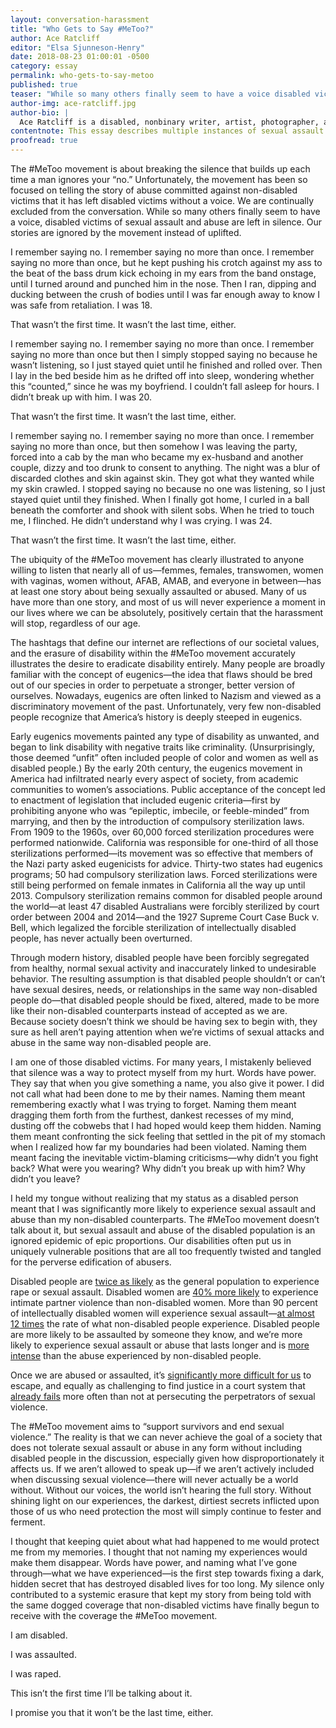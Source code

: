```yaml
---
layout: conversation-harassment
title: "Who Gets to Say #MeToo?"
author: Ace Ratcliff
editor: "Elsa Sjunneson-Henry"
date: 2018-08-23 01:00:01 -0500
category: essay
permalink: who-gets-to-say-metoo
published: true
teaser: "While so many others finally seem to have a voice disabled victims of sexual assault and abuse are left in silence."
author-img: ace-ratcliff.jpg
author-bio: |
  Ace Ratcliff is a disabled, nonbinary writer, artist, photographer, and model who lives and works in Oakland, California. Much of her work centers on intersectional feminism, with a specific focus on disability justice. She lives with hypermobile Ehlers-Danlos Syndrome, dysautonomia, and mast cell activation syndrome, which all make for a particularly rebellious meatcage. She is a former mortician who co-owns Harper’s Promise, an in-home pet euthanasia, hospice, and palliative care service with her fiance, Derek. She can almost always be found with a dog by her side. She tweets [@MortuaryReport](www.twitter.com/mortuaryreport).
contentnote: This essay describes multiple instances of sexual assault.
proofread: true
---
```


The \#MeToo movement is about breaking the silence that builds up each time a man ignores your “no.” Unfortunately, the movement has been so focused on telling the story of abuse committed against non-disabled victims that it has left disabled victims without a voice. We are continually excluded from the conversation. While so many others finally seem to have a voice, disabled victims of sexual assault and abuse are left in silence. Our stories are ignored by the movement instead of uplifted.

I remember saying no. I remember saying no more than once. I remember saying no more than once, but he kept pushing his crotch against my ass to the beat of the bass drum kick echoing in my ears from the band onstage, until I turned around and punched him in the nose. Then I ran, dipping and ducking between the crush of bodies until I was far enough away to know I was safe from retaliation. I was 18.

That wasn’t the first time. It wasn’t the last time, either.

I remember saying no. I remember saying no more than once. I remember saying no more than once but then I simply stopped saying no because he wasn’t listening, so I just stayed quiet until he finished and rolled over. Then I lay in the bed beside him as he drifted off into sleep, wondering whether this “counted,” since he was my boyfriend. I couldn’t fall asleep for hours. I didn’t break up with him. I was 20.

That wasn’t the first time. It wasn’t the last time, either.

I remember saying no. I remember saying no more than once. I remember saying no more than once, but then somehow I was leaving the party, forced into a cab by the man who became my ex-husband and another couple, dizzy and too drunk to consent to anything. The night was a blur of discarded clothes and skin against skin. They got what they wanted while my skin crawled. I stopped saying no because no one was listening, so I just stayed quiet until they finished. When I finally got home, I curled in a ball beneath the comforter and shook with silent sobs. When he tried to touch me, I flinched. He didn’t understand why I was crying. I was 24.

That wasn’t the first time. It wasn’t the last time, either.

The ubiquity of the \#MeToo movement has clearly illustrated to anyone willing to listen that nearly all of us—femmes, females, transwomen, women with vaginas, women without, AFAB, AMAB, and everyone in between—has at least one story about being sexually assaulted or abused. Many of us have more than one story, and most of us will never experience a moment in our lives where we can be absolutely, positively certain that the harassment will stop, regardless of our age.

The hashtags that define our internet are reflections of our societal values, and the erasure of disability within the \#MeToo movement accurately illustrates the desire to eradicate disability entirely. Many people are broadly familiar with the concept of eugenics—the idea that flaws should be bred out of our species in order to perpetuate a stronger, better version of ourselves. Nowadays, eugenics are often linked to Nazism and viewed as a discriminatory movement of the past. Unfortunately, very few non-disabled people recognize that America’s history is deeply steeped in eugenics.

Early eugenics movements painted any type of disability as unwanted, and began to link disability with negative traits like criminality. (Unsurprisingly, those deemed “unfit” often included people of color and women as well as disabled people.) By the early 20th century, the eugenics movement in America had infiltrated nearly every aspect of society, from academic communities to women’s associations. Public acceptance of the concept led to enactment of legislation that included eugenic criteria—first by prohibiting anyone who was “epileptic, imbecile, or feeble-minded” from marrying, and then by the introduction of compulsory sterilization laws. From 1909 to the 1960s, over 60,000 forced sterilization procedures were performed nationwide. California was responsible for one-third of all those sterilizations performed—its movement was so effective that members of the Nazi party asked eugenicists for advice. Thirty-two states had eugenics programs; 50 had compulsory sterilization laws. Forced sterilizations were still being performed on female inmates in California all the way up until 2013. Compulsory sterilization remains common for disabled people around the world—at least 47 disabled Australians were forcibly sterilized by court order between 2004 and 2014—and the 1927 Supreme Court Case Buck v. Bell, which legalized the forcible sterilization of intellectually disabled people, has never actually been overturned.

Through modern history, disabled people have been forcibly segregated from healthy, normal sexual activity and inaccurately linked to undesirable behavior. The resulting assumption is that disabled people shouldn’t or can’t have sexual desires, needs, or relationships in the same way non-disabled people do—that disabled people should be fixed, altered, made to be more like their non-disabled counterparts instead of accepted as we are. Because society doesn’t think we should be having sex to begin with, they sure as hell aren’t paying attention when we’re victims of sexual attacks and abuse in the same way non-disabled people are.

I am one of those disabled victims. For many years, I mistakenly believed that silence was a way to protect myself from my hurt. Words have power. They say that when you give something a name, you also give it power. I did not call what had been done to me by their names. Naming them meant remembering exactly what I was trying to forget. Naming them meant dragging them forth from the furthest, dankest recesses of my mind, dusting off the cobwebs that I had hoped would keep them hidden. Naming them meant confronting the sick feeling that settled in the pit of my stomach when I realized how far my boundaries had been violated. Naming them meant facing the inevitable victim-blaming criticisms—why didn’t you fight back? What were you wearing? Why didn’t you break up with him? Why didn’t you leave?

I held my tongue without realizing that my status as a disabled person meant that I was significantly more likely to experience sexual assault and abuse than my non-disabled counterparts. The \#MeToo movement doesn’t talk about it, but sexual assault and abuse of the disabled population is an ignored epidemic of epic proportions. Our disabilities often put us in uniquely vulnerable positions that are all too frequently twisted and tangled for the perverse edification of abusers.

Disabled people are [twice as likely](https://sapac.umich.edu/article/56) as the general population to experience rape or sexual assault. Disabled women are [40% more likely](http://www.apa.org/topics/violence/women-disabilities.aspx) to experience intimate partner violence than non-disabled women. More than 90 percent of intellectually disabled women will experience sexual assault—[at almost 12 times](https://www.npr.org/2018/01/08/570224090/the-sexual-assault-epidemic-no-one-talks-about) the rate of what non-disabled people experience. Disabled people are more likely to be assaulted by someone they know, and we’re more likely to experience sexual assault or abuse that lasts longer and is [more intense](http://www.theinitiativecolorado.org/get-informed/disability-and-abuse/) than the abuse experienced by non-disabled people.

Once we are abused or assaulted, it’s [significantly more difficult for us](https://www.theguardian.com/society/2012/nov/19/domestic-violence-disabled-women-abuse) to escape, and equally as challenging to find justice in a court system that [already fails](https://www.rainn.org/statistics/criminal-justice-system) more often than not at persecuting the perpetrators of sexual violence.

The \#MeToo movement aims to “support survivors and end sexual violence.” The reality is that we can never achieve the goal of a society that does not tolerate sexual assault or abuse in any form without including disabled people in the discussion, especially given how disproportionately it affects us. If we aren’t allowed to speak up—if we aren’t actively included when discussing sexual violence—there will never actually be a world without. Without our voices, the world isn’t hearing the full story. Without shining light on our experiences, the darkest, dirtiest secrets inflicted upon those of us who need protection the most will simply continue to fester and ferment.

I thought that keeping quiet about what had happened to me would protect me from my memories. I thought that not naming my experiences would make them disappear. Words have power, and naming what I’ve gone through—what we have experienced—is the first step towards fixing a dark, hidden secret that has destroyed disabled lives for too long. My silence only contributed to a systemic erasure that kept my story from being told with the same dogged coverage that non-disabled victims have finally begun to receive with the coverage the \#MeToo movement.

I am disabled.

I was assaulted.

I was raped.

This isn’t the first time I’ll be talking about it.

I promise you that it won’t be the last time, either.
